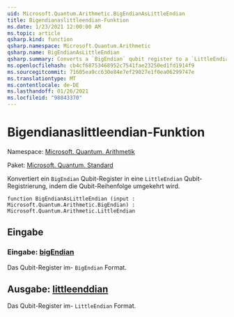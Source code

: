 ```yaml
---
uid: Microsoft.Quantum.Arithmetic.BigEndianAsLittleEndian
title: Bigendianaslittleendian-Funktion
ms.date: 1/23/2021 12:00:00 AM
ms.topic: article
qsharp.kind: function
qsharp.namespace: Microsoft.Quantum.Arithmetic
qsharp.name: BigEndianAsLittleEndian
qsharp.summary: Converts a `BigEndian` qubit register to a `LittleEndian` qubit register by reversing the qubit ordering.
ms.openlocfilehash: cb4cf68753468952c7541fae23250ed1fd1914f9
ms.sourcegitcommit: 71605ea9cc630e84e7ef29027e1f0ea06299747e
ms.translationtype: MT
ms.contentlocale: de-DE
ms.lasthandoff: 01/26/2021
ms.locfileid: "98843370"
---
```

# <a name="bigendianaslittleendian-function"></a>Bigendianaslittleendian-Funktion

Namespace: [Microsoft. Quantum. Arithmetik](xref:Microsoft.Quantum.Arithmetic)

Paket: [Microsoft. Quantum. Standard](https://nuget.org/packages/Microsoft.Quantum.Standard)


Konvertiert ein `BigEndian` Qubit-Register in eine `LittleEndian` Qubit-Registrierung, indem die Qubit-Reihenfolge umgekehrt wird.

```qsharp
function BigEndianAsLittleEndian (input : Microsoft.Quantum.Arithmetic.BigEndian) : Microsoft.Quantum.Arithmetic.LittleEndian
```


## <a name="input"></a>Eingabe

### <a name="input--bigendian"></a>Eingabe: [bigEndian](xref:Microsoft.Quantum.Arithmetic.BigEndian)

Das Qubit-Register im- `BigEndian` Format.



## <a name="output--littleendian"></a>Ausgabe: [littleenddian](xref:Microsoft.Quantum.Arithmetic.LittleEndian)

Das Qubit-Register im- `LittleEndian` Format.